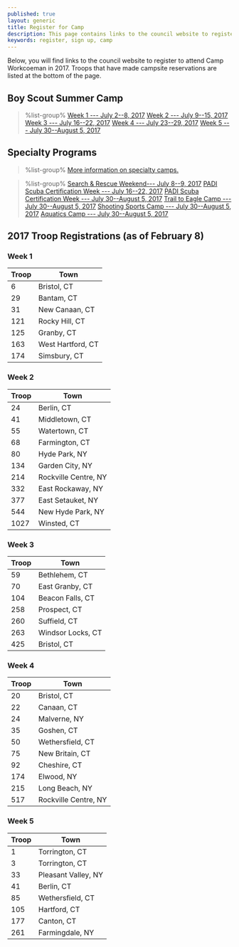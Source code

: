 ```yaml
---
published: true
layout: generic
title: Register for Camp
description: This page contains links to the council website to register to attend summer camp at Camp Workcoeman.
keywords: register, sign up, camp
---
```


Below, you will find links to the council website to register to attend Camp Workcoeman in 2017. Troops that have made campsite reservations are listed at the bottom of the page.

## Boy Scout Summer Camp

> %list-group%
> <a href="http://www.ctrivers.org/Event.aspx?id=14855" class="list-group-item">Week 1 --- July 2--8, 2017</a>
> <a href="http://www.ctrivers.org/Event.aspx?id=14858" class="list-group-item">Week 2 --- July 9--15, 2017</a>
> <a href="http://www.ctrivers.org/Event.aspx?id=14868" class="list-group-item">Week 3 --- July 16--22, 2017</a>
> <a href="http://www.ctrivers.org/Event.aspx?id=14867" class="list-group-item">Week 4 --- July 23--29, 2017</a>
> <a href="http://www.ctrivers.org/Event.aspx?id=14865" class="list-group-item">Week 5 --- July 30--August 5, 2017</a>

## Specialty Programs

> %list-group%
> <a href="{{ site.url }}/boy-scouts/specialty/" class="list-group-item">More information on specialty camps.</a>

> %list-group%
> <a href="http://www.ctrivers.org/Event.aspx?id=13839" class="list-group-item">Search & Rescue Weekend--- July 8--9, 2017</a>
> <a href="http://www.ctrivers.org/Event.aspx?id=15574" class="list-group-item">PADI Scuba Certification Week --- July 16--22, 2017</a>
> <a href="http://www.ctrivers.org/Event.aspx?id=15575" class="list-group-item">PADI Scuba Certification Week --- July 30--August 5, 2017</a>
> <a href="http://www.ctrivers.org/Event.aspx?id=15576" class="list-group-item">Trail to Eagle Camp --- July 30--August 5, 2017</a>
> <a href="http://www.ctrivers.org/Event.aspx?id=13926" class="list-group-item">Shooting Sports Camp --- July 30--August 5, 2017</a>
> <a href="http://www.ctrivers.org/Event.aspx?id=13927" class="list-group-item">Aquatics Camp --- July 30--August 5, 2017</a>

## 2017 Troop Registrations (as of February 8)

### Week 1

Troop   | Town
--------|-----------------------
6       | Bristol, CT
29      | Bantam, CT
31      | New Canaan, CT
121     | Rocky Hill, CT
125     | Granby, CT
163     | West Hartford, CT
174     | Simsbury, CT

### Week 2

Troop   | Town
--------|-----------------------
24      | Berlin, CT
41      | Middletown, CT
55      | Watertown, CT
68      | Farmington, CT
80      | Hyde Park, NY
134     | Garden City, NY
214     | Rockville Centre, NY
332     | East Rockaway, NY
377     | East Setauket, NY
544     | New Hyde Park, NY
1027    | Winsted, CT

### Week 3

Troop   | Town
--------|-----------------------
59      | Bethlehem, CT
70      | East Granby, CT
104     | Beacon Falls, CT
258     | Prospect, CT
260     | Suffield, CT
263     | Windsor Locks, CT
425     | Bristol, CT

### Week 4

Troop   | Town
--------|-----------------------
20      | Bristol, CT
22      | Canaan, CT
24      | Malverne, NY
35      | Goshen, CT
50      | Wethersfield, CT
75      | New Britain, CT
92      | Cheshire, CT
174     | Elwood, NY
215     | Long Beach, NY
517     | Rockville Centre, NY

### Week 5

Troop   | Town
--------|-----------------------
1       | Torrington, CT
3       | Torrington, CT
33      | Pleasant Valley, NY
41      | Berlin, CT
85      | Wethersfield, CT
105     | Hartford, CT
177     | Canton, CT
261     | Farmingdale, NY

